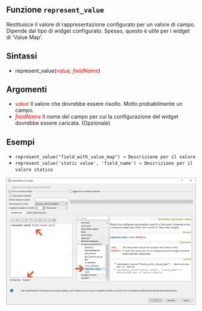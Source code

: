 ## Funzione `represent_value`

Restituisce il valore di rappresentazione configurato per un valore di campo. Dipende dal tipo di widget configurato. Spesso, questo è utile per i widget di 'Value Map'.

## Sintassi

* represent_value(*<span style="color:red;">value</span>, <span style="color:red;">fieldName</span>*)

## Argomenti

* *<span style="color:red;">value</span>* Il valore che dovrebbe essere risolto. Molto probabilmente un campo.
* *<span style="color:red;">fieldName</span>* Il nome del campo per cui la configurazione del widget dovrebbe essere caricata. (Opzionale)

## Esempi

* `represent_value("field_with_value_map") → Descrizione per il valore`
* `represent_value('static value', 'field_name') → Descrizione per il valore statico`


![](/img/record_e_attributi/represent_value1.png)